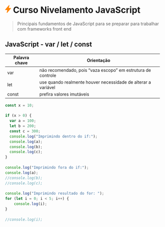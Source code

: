 # ![DevSuperior logo](https://raw.githubusercontent.com/devsuperior/bds-assets/main/ds/devsuperior-logo-small.png) Curso Nivelamento JavaScript
>  Principais fundamentos de JavaScript para se preparar para trabalhar com frameworks front end

## JavaScript - var / let / const

Palavra chave | Orientação
--- | --- 
var | não recomendado, pois “vaza escopo” em estrutura de controle
let | use quando realmente houver necessidade de alterar a variável
const | prefira valores imutáveis


```javascript
const x = 10;

if (x > 0) {
  var a = 100;
  let b = 200;
  const c = 300;
  console.log("Imprimindo dentro do if:");
  console.log(a);
  console.log(b);
  console.log(c);
}

console.log("Imprimindo fora do if:");
console.log(a);
//console.log(b);
//console.log(c);

console.log("Imprimindo resultado do for: ");
for (let i = 0; i < 5; i++) {
    console.log(i);
}

//console.log(i);
```